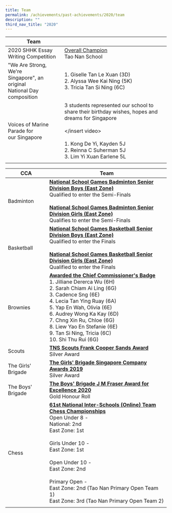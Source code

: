 ```yaml
---
title: Team
permalink: /achievements/past-achievements/2020/team
description: ""
third_nav_title: "2020"
---
```

| Team |  |
|---|---|
| 2020 SHHK Essay Writing Competition | <u> Overall Champion </u> <br>Tao Nan School |
| "We Are Strong, We're<br>Singapore", an original<br>National Day composition | 1. Giselle Tan Le Xuan (3D)<br>2. Alyssa Wee Kai Ning (5K)<br>3. Tricia Tan Si Ning (6C) |
| Voices of Marine Parade for<br>our Singapore | 3 students represented our school to share their birthday wishes, hopes and dreams for Singapore<br><br> </insert video><br><br> 1. Kong De Yi, Kayden 5J<br> 2. Reinna C Suherman 5J<br> 3. Lim Yi Xuan Earlene 5L |
| | |

| CCA | Team |
|---|---|
| Badminton | <u><strong> National School Games Badminton Senior Division Boys (East Zone) </strong></u><br>Qualified to enter the Semi-Finals<br><br><u><strong>National School Games Badminton Senior Division Girls (East Zone)</strong></u><br>Qualifies to enter the Semi-Finals |
| Basketball | <u><strong> National School Games Basketball Senior Division Boys (East Zone) </strong></u><br>Qualified to enter the Finals<br><br> <u><strong>National School Games Basketball Senior Division Girls (East Zone) </strong></u><br>Qualified to enter the Finals |
| Brownies | <u><strong> Awarded the Chief Commissioner's Badge </strong></u><br> 1. Jilliane Dererca Wu (6H)<br> 2. Sarah Chiam Ai Ling (6G)<br> 3. Cadence Sng (6E)<br> 4. Lecia Tan Ying Ruay (6A)<br> 5. Yap En Wah, Olivia (6E)<br> 6. Audrey Wong Ka Kay (6D)<br> 7. Chng Xin Ru, Chloe (6G)<br> 8. Liew Yao En Stefanie (6E)<br> 9. Tan Si Ning, Tricia (6C)<br> 10. Shi Thu Rui (6G) |
| Scouts | <u><strong> TNS Scouts Frank Cooper Sands Award </strong></u> <br>Silver Award |
| The Girls' Brigade | <u><strong> The Girls' Brigade Singapore Company Awards 2019 </strong></u><br>Silver Award |
| The Boys' Brigade | <u><strong> The Boys' Brigade J M Fraser Award for Excellence 2020 </strong></u><br>Gold Honour Roll |
| Chess | <u><strong> 61st National Inter-Schools (Online) Team Chess Championships </strong></u><br>Open Under 8 -<br>National: 2nd<br>East Zone: 1st<br><br>Girls Under 10 -<br>East Zone: 1st<br><br>Open Under 10 -<br>East Zone: 2nd<br><br>Primary Open -<br>East Zone: 2nd (Tao Nan Primary Open Team 1)<br>East Zone: 3rd (Tao Nan Primary Open Team 2) |
| | | 